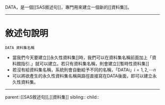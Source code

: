 DATA，是一個[[SAS敘述句]]，專門用來建立一個新的[[資料集]]。
- - -
# 敘述句說明
``` SAS
DATA 資料集名稱
```

- 當我們今天要建立[[永久性資料集]]時，我們可以在資料集名稱前面加上「資料館指引.」就可以建立。若只有資料集名稱，則會建立[[暫時性資料集]]
- 若沒有給資料集名稱，系統則會自動給予不同的名稱，「DATAi」$i=1,2,\cdots n$
- 可以將欲產生的永久性資料集名稱與路徑直接寫在DATA後面，即可以建立永久性資料集。
- - -
parent::[[SAS敘述句]],[[資料集]]
sibling::
child::